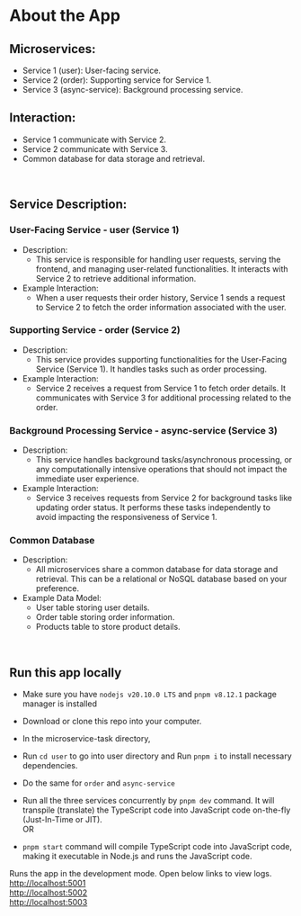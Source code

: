 # About the App

## Microservices:

-   Service 1 (user): User-facing service.
-   Service 2 (order): Supporting service for Service 1.
-   Service 3 (async-service): Background processing service.

## Interaction:

-   Service 1 communicate with Service 2.
-   Service 2 communicate with Service 3.
-   Common database for data storage and retrieval.

<br />

## Service Description:

### User-Facing Service - user (Service 1)

-   Description:
    -   This service is responsible for handling user requests, serving the frontend, and managing user-related functionalities. It interacts with Service 2 to retrieve additional information.
-   Example Interaction:
    -   When a user requests their order history, Service 1 sends a request to Service 2 to fetch the order information associated with the user.

### Supporting Service - order (Service 2)

-   Description:
    -   This service provides supporting functionalities for the User-Facing Service (Service 1). It handles tasks such as order processing.
-   Example Interaction:
    -   Service 2 receives a request from Service 1 to fetch order details. It communicates with Service 3 for additional processing related to the order.

### Background Processing Service - async-service (Service 3)

-   Description:
    -   This service handles background tasks/asynchronous processing, or any computationally intensive operations that should not impact the immediate user experience.
-   Example Interaction:
    -   Service 3 receives requests from Service 2 for background tasks like updating order status. It performs these tasks independently to avoid impacting the responsiveness of Service 1.

### Common Database

-   Description:
    -   All microservices share a common database for data storage and retrieval. This can be a relational or NoSQL database based on your preference.
-   Example Data Model:
    -   User table storing user details.
    -   Order table storing order information.
    -   Products table to store product details.

<br/>

## Run this app locally

-   Make sure you have `nodejs v20.10.0 LTS` and `pnpm v8.12.1` package manager is installed

-   Download or clone this repo into your computer.
-   In the microservice-task directory,

-   Run `cd user` to go into user directory and Run `pnpm i` to install necessary dependencies.
-   Do the same for `order` and `async-service`

-   Run all the three services concurrently by `pnpm dev` command. It will transpile (translate) the TypeScript code into JavaScript code on-the-fly (Just-In-Time or JIT).\
    OR
-   `pnpm start` command will compile TypeScript code into JavaScript code, making it executable in Node.js and runs the JavaScript code.

Runs the app in the development mode. Open below links to view logs.\
[http://localhost:5001](http://localhost:5001)\
[http://localhost:5002](http://localhost:5002)\
[http://localhost:5003](http://localhost:5003)
